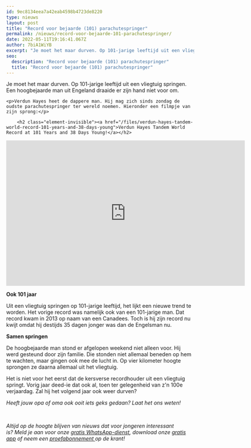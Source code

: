 ```yaml
---
id: 9ec8134eea7a42eab4598b4723de8220
type: nieuws
layout: post
title: "Record voor bejaarde (101) parachutespringer"
permalink: /nieuws/record-voor-bejaarde-101-parachutespringer/
date: 2022-05-11T19:16:41.067Z
author: 7biA1WiYB
excerpt: "Je moet het maar durven. Op 101-jarige leeftijd uit een vliegtuig springen. Een hoogbejaarde man uit Engeland draaide er zijn hand niet voor om.  "
seo:
  description: "Record voor bejaarde (101) parachutespringer"
  title: "Record voor bejaarde (101) parachutespringer"
---
```

Je moet het maar durven. Op 101-jarige leeftijd uit een vliegtuig springen. Een hoogbejaarde man uit Engeland draaide er zijn hand niet voor om.  

    <p>Verdun Hayes heet de dappere man. Hij mag zich sinds zondag de oudste parachutespringer ter wereld noemen. Hieronder een filmpje van zijn sprong:</p>
<p><div class="media media-element-container media-default"><div id="file-417345" class="file file-video file-video-youtube">

        <h2 class="element-invisible"><a href="/files/verdun-hayes-tandem-world-record-101-years-and-38-days-young">Verdun Hayes Tandem World Record at 101 Years and 38 Days Young!</a></h2>
    
  
  <div class="content">
    <div class="media-youtube-video file media-element file-default media-youtube-1">
  <iframe class="media-youtube-player" width="640" height="390" title="Verdun Hayes Tandem World Record at 101 Years and 38 Days Young!" src="https://www.youtube.com/embed/x_LQ5Ekov_4?wmode=opaque&controls=" name="Verdun Hayes Tandem World Record at 101 Years and 38 Days Young!" frameborder="0" allowfullscreen="">Video van Verdun Hayes Tandem World Record at 101 Years and 38 Days Young!</iframe>
</div>
  </div>

  
</div>
</div>
<p><strong>Ook 101 jaar</strong></p>
<p>Uit een vliegtuig springen op 101-jarige leeftijd, het lijkt een nieuwe trend te worden. Het vorige record was namelijk ook van een 101-jarige man. Dat record kwam in 2013 op naam van een Canadees. Toch is hij zijn record nu kwijt omdat hij destijds 35 dagen jonger was dan de Engelsman nu. </p>
<p><strong>Samen springen</strong></p>
<p>De hoogbejaarde man stond er afgelopen weekend niet alleen voor. Hij werd gesteund door zijn familie. Die stonden niet allemaal beneden op hem te wachten, maar gingen ook mee de lucht in. Op vier kilometer hoogte sprongen ze daarna allemaal uit het vliegtuig. </p>
<p>Het is niet voor het eerst dat de kersverse recordhouder uit een vliegtuig springt. Vorig jaar deed-ie dat ook al, toen ter gelegenheid van z'n 100e verjaardag. Zal hij het volgend jaar ook weer durven?</p>
<p><em>Heeft jouw opa of oma ook ooit iets geks gedaan? Laat het ons weten!</em></p>
<p> </p>
<p><em>Altijd op de hoogte blijven van nieuws dat voor jongeren interessant is? Meld je aan voor onze <a href="https://7dagen.netlify.app/whatsapp">gratis WhatsApp-dienst</a>, download onze <a href="https://7dagen.netlify.app/app">gratis app</a> of neem een <a href="https://abonneren.sevendays.nl/abonneren/abonnementen/ae/artikel">proefabonnement </a>op de krant!</em></p>  
